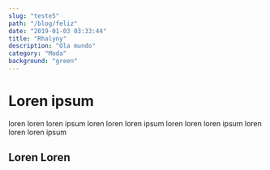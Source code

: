 ```yaml
---
slug: "teste5"
path: "/blog/feliz"
date: "2019-01-03 03:33:44"
title: "Rhalyny"
description: "Ola mundo"
category: "Moda"
background: "green"
---
```


# Loren ipsum

loren loren loren ipsum loren loren loren ipsum loren loren loren ipsum loren loren loren ipsum

## Loren Loren
